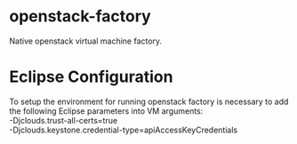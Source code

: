 openstack-factory
=================

Native openstack virtual machine factory.  

Eclipse Configuration
=====================

To setup the environment for running openstack factory is necessary to add the following Eclipse parameters into VM arguments:  
-Djclouds.trust-all-certs=true  
-Djclouds.keystone.credential-type=apiAccessKeyCredentials  

